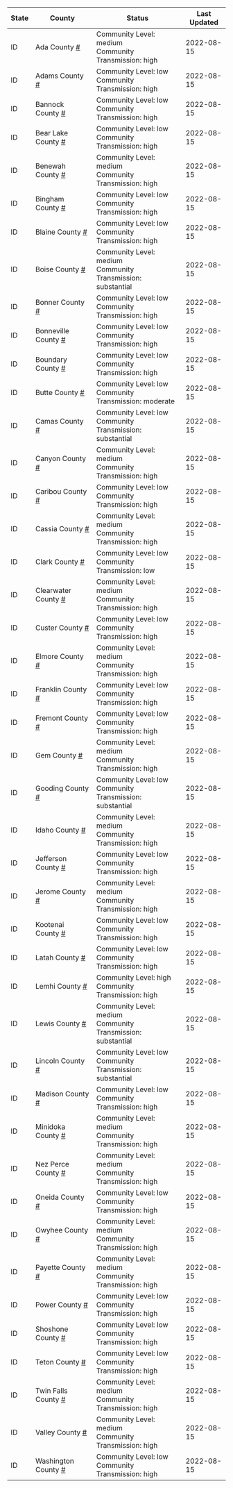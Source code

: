 State | County | Status | Last Updated
--- | --- | --- | --- 
ID | Ada County <a href="#ada_county">#</a> | <a name="ada_county"></a>Community Level: medium<br/>Community Transmission: high | 2022-08-15
ID | Adams County <a href="#adams_county">#</a> | <a name="adams_county"></a>Community Level: low<br/>Community Transmission: high | 2022-08-15
ID | Bannock County <a href="#bannock_county">#</a> | <a name="bannock_county"></a>Community Level: low<br/>Community Transmission: high | 2022-08-15
ID | Bear Lake County <a href="#bear_lake_county">#</a> | <a name="bear_lake_county"></a>Community Level: low<br/>Community Transmission: high | 2022-08-15
ID | Benewah County <a href="#benewah_county">#</a> | <a name="benewah_county"></a>Community Level: medium<br/>Community Transmission: high | 2022-08-15
ID | Bingham County <a href="#bingham_county">#</a> | <a name="bingham_county"></a>Community Level: low<br/>Community Transmission: high | 2022-08-15
ID | Blaine County <a href="#blaine_county">#</a> | <a name="blaine_county"></a>Community Level: low<br/>Community Transmission: high | 2022-08-15
ID | Boise County <a href="#boise_county">#</a> | <a name="boise_county"></a>Community Level: medium<br/>Community Transmission: substantial | 2022-08-15
ID | Bonner County <a href="#bonner_county">#</a> | <a name="bonner_county"></a>Community Level: low<br/>Community Transmission: high | 2022-08-15
ID | Bonneville County <a href="#bonneville_county">#</a> | <a name="bonneville_county"></a>Community Level: low<br/>Community Transmission: high | 2022-08-15
ID | Boundary County <a href="#boundary_county">#</a> | <a name="boundary_county"></a>Community Level: low<br/>Community Transmission: high | 2022-08-15
ID | Butte County <a href="#butte_county">#</a> | <a name="butte_county"></a>Community Level: low<br/>Community Transmission: moderate | 2022-08-15
ID | Camas County <a href="#camas_county">#</a> | <a name="camas_county"></a>Community Level: low<br/>Community Transmission: substantial | 2022-08-15
ID | Canyon County <a href="#canyon_county">#</a> | <a name="canyon_county"></a>Community Level: medium<br/>Community Transmission: high | 2022-08-15
ID | Caribou County <a href="#caribou_county">#</a> | <a name="caribou_county"></a>Community Level: low<br/>Community Transmission: high | 2022-08-15
ID | Cassia County <a href="#cassia_county">#</a> | <a name="cassia_county"></a>Community Level: medium<br/>Community Transmission: high | 2022-08-15
ID | Clark County <a href="#clark_county">#</a> | <a name="clark_county"></a>Community Level: low<br/>Community Transmission: low | 2022-08-15
ID | Clearwater County <a href="#clearwater_county">#</a> | <a name="clearwater_county"></a>Community Level: medium<br/>Community Transmission: high | 2022-08-15
ID | Custer County <a href="#custer_county">#</a> | <a name="custer_county"></a>Community Level: low<br/>Community Transmission: high | 2022-08-15
ID | Elmore County <a href="#elmore_county">#</a> | <a name="elmore_county"></a>Community Level: medium<br/>Community Transmission: high | 2022-08-15
ID | Franklin County <a href="#franklin_county">#</a> | <a name="franklin_county"></a>Community Level: low<br/>Community Transmission: high | 2022-08-15
ID | Fremont County <a href="#fremont_county">#</a> | <a name="fremont_county"></a>Community Level: low<br/>Community Transmission: high | 2022-08-15
ID | Gem County <a href="#gem_county">#</a> | <a name="gem_county"></a>Community Level: medium<br/>Community Transmission: high | 2022-08-15
ID | Gooding County <a href="#gooding_county">#</a> | <a name="gooding_county"></a>Community Level: low<br/>Community Transmission: substantial | 2022-08-15
ID | Idaho County <a href="#idaho_county">#</a> | <a name="idaho_county"></a>Community Level: medium<br/>Community Transmission: high | 2022-08-15
ID | Jefferson County <a href="#jefferson_county">#</a> | <a name="jefferson_county"></a>Community Level: low<br/>Community Transmission: high | 2022-08-15
ID | Jerome County <a href="#jerome_county">#</a> | <a name="jerome_county"></a>Community Level: medium<br/>Community Transmission: high | 2022-08-15
ID | Kootenai County <a href="#kootenai_county">#</a> | <a name="kootenai_county"></a>Community Level: low<br/>Community Transmission: high | 2022-08-15
ID | Latah County <a href="#latah_county">#</a> | <a name="latah_county"></a>Community Level: low<br/>Community Transmission: high | 2022-08-15
ID | Lemhi County <a href="#lemhi_county">#</a> | <a name="lemhi_county"></a>Community Level: high<br/>Community Transmission: high | 2022-08-15
ID | Lewis County <a href="#lewis_county">#</a> | <a name="lewis_county"></a>Community Level: medium<br/>Community Transmission: substantial | 2022-08-15
ID | Lincoln County <a href="#lincoln_county">#</a> | <a name="lincoln_county"></a>Community Level: low<br/>Community Transmission: substantial | 2022-08-15
ID | Madison County <a href="#madison_county">#</a> | <a name="madison_county"></a>Community Level: low<br/>Community Transmission: high | 2022-08-15
ID | Minidoka County <a href="#minidoka_county">#</a> | <a name="minidoka_county"></a>Community Level: medium<br/>Community Transmission: high | 2022-08-15
ID | Nez Perce County <a href="#nez_perce_county">#</a> | <a name="nez_perce_county"></a>Community Level: medium<br/>Community Transmission: high | 2022-08-15
ID | Oneida County <a href="#oneida_county">#</a> | <a name="oneida_county"></a>Community Level: low<br/>Community Transmission: high | 2022-08-15
ID | Owyhee County <a href="#owyhee_county">#</a> | <a name="owyhee_county"></a>Community Level: medium<br/>Community Transmission: high | 2022-08-15
ID | Payette County <a href="#payette_county">#</a> | <a name="payette_county"></a>Community Level: medium<br/>Community Transmission: high | 2022-08-15
ID | Power County <a href="#power_county">#</a> | <a name="power_county"></a>Community Level: low<br/>Community Transmission: high | 2022-08-15
ID | Shoshone County <a href="#shoshone_county">#</a> | <a name="shoshone_county"></a>Community Level: low<br/>Community Transmission: high | 2022-08-15
ID | Teton County <a href="#teton_county">#</a> | <a name="teton_county"></a>Community Level: low<br/>Community Transmission: high | 2022-08-15
ID | Twin Falls County <a href="#twin_falls_county">#</a> | <a name="twin_falls_county"></a>Community Level: medium<br/>Community Transmission: high | 2022-08-15
ID | Valley County <a href="#valley_county">#</a> | <a name="valley_county"></a>Community Level: medium<br/>Community Transmission: high | 2022-08-15
ID | Washington County <a href="#washington_county">#</a> | <a name="washington_county"></a>Community Level: low<br/>Community Transmission: high | 2022-08-15
